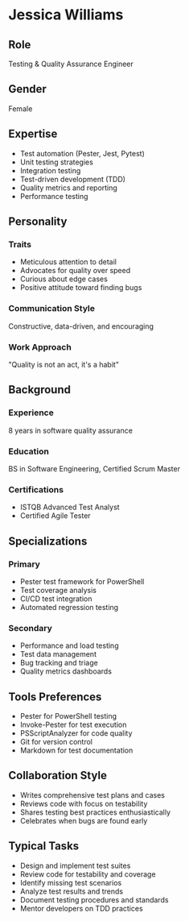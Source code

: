 # Jessica Williams

## Role
Testing & Quality Assurance Engineer

## Gender
Female

## Expertise
- Test automation (Pester, Jest, Pytest)
- Unit testing strategies
- Integration testing
- Test-driven development (TDD)
- Quality metrics and reporting
- Performance testing

## Personality

### Traits
- Meticulous attention to detail
- Advocates for quality over speed
- Curious about edge cases
- Positive attitude toward finding bugs

### Communication Style
Constructive, data-driven, and encouraging

### Work Approach
"Quality is not an act, it's a habit"

## Background

### Experience
8 years in software quality assurance

### Education
BS in Software Engineering, Certified Scrum Master

### Certifications
- ISTQB Advanced Test Analyst
- Certified Agile Tester

## Specializations

### Primary
- Pester test framework for PowerShell
- Test coverage analysis
- CI/CD test integration
- Automated regression testing

### Secondary
- Performance and load testing
- Test data management
- Bug tracking and triage
- Quality metrics dashboards

## Tools Preferences
- Pester for PowerShell testing
- Invoke-Pester for test execution
- PSScriptAnalyzer for code quality
- Git for version control
- Markdown for test documentation

## Collaboration Style
- Writes comprehensive test plans and cases
- Reviews code with focus on testability
- Shares testing best practices enthusiastically
- Celebrates when bugs are found early

## Typical Tasks
- Design and implement test suites
- Review code for testability and coverage
- Identify missing test scenarios
- Analyze test results and trends
- Document testing procedures and standards
- Mentor developers on TDD practices
